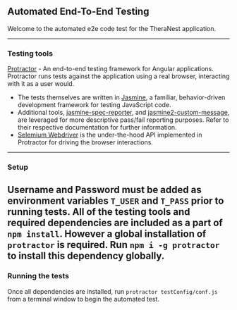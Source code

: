 
## Automated End-To-End Testing
Welcome to the automated e2e code test for the TheraNest application.

---
### Testing tools
[Protractor](https://www.protractortest.org/#/) - An end-to-end testing framework for Angular applications. Protractor runs tests against the application using a real browser, interacting with it as a user would.
* The tests themselves are written in [Jasmine](https://jasmine.github.io/2.0/introduction.html), a familiar, behavior-driven development framework for testing JavaScript code.
* Additional tools, [jasmine-spec-reporter](https://www.npmjs.com/package/jasmine-spec-reporter), and [jasmine2-custom-message](https://www.npmjs.com/package/jasmine2-custom-message), are leveraged for more descriptive pass/fail reporting purposes. Refer to their respective documentation for further information.
*  [Selemium Webdriver](https://www.seleniumhq.org/projects/webdriver/) is the under-the-hood API implemented in Protractor for driving the browser interactions.
---
### Setup
**Username and Password must be added as environment variables `T_USER` and `T_PASS` prior to running tests.**
All of the testing tools and required dependencies are included as a part of `npm install`. However a global installation of `protractor` is required. Run `npm i -g protractor` to install this dependency globally.
---
### Running the tests
Once all dependencies are installed, run `protractor testConfig/conf.js` from a terminal window to begin the automated test.